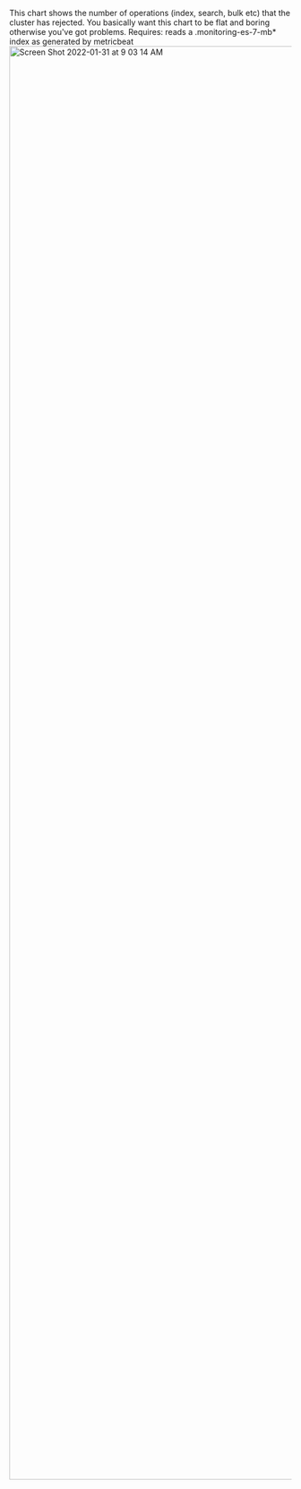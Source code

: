 This chart shows the number of operations (index, search, bulk etc) that the cluster has rejected. You basically want this chart to be flat and boring otherwise you've got problems.
Requires: reads a .monitoring-es-7-mb* index as generated by metricbeat<img width="2560" alt="Screen Shot 2022-01-31 at 9 03 14 AM" src="https://user-images.githubusercontent.com/92750524/151839351-0369e1db-7193-4f30-b385-6b6b23cb050f.png">
